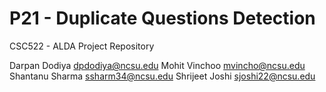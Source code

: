 # P21 - Duplicate Questions Detection 

CSC522 - ALDA Project Repository

Darpan Dodiya dpdodiya@ncsu.edu
Mohit Vinchoo mvincho@ncsu.edu
Shantanu Sharma ssharm34@ncsu.edu
Shrijeet Joshi sjoshi22@ncsu.edu
